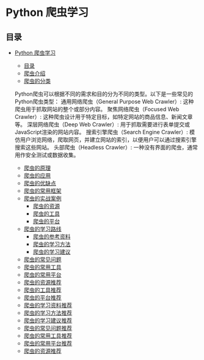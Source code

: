 # Python 爬虫学习

## 目录

- [Python 爬虫学习](#python-爬虫学习)
  - [目录](#目录)
  - [爬虫介绍](#爬虫介绍)
  - [爬虫的分类](#爬虫的分类)

  Python爬虫可以根据不同的需求和目的分为不同的类型。以下是一些常见的Python爬虫类型：
通用网络爬虫（General Purpose Web Crawler）: 这种爬虫用于抓取网站的整个或部分内容。
聚焦网络爬虫（Focused Web Crawler）: 这种爬虫设计用于特定目标，如特定网站的商品信息、新闻文章等。
深层网络爬虫（Deep Web Crawler）: 用于抓取需要进行表单提交或JavaScript渲染的网站内容。
搜索引擎爬虫（Search Engine Crawler）: 模仿用户浏览网络，爬取网页，并建立网站的索引，以便用户可以通过搜索引擎搜索这些网站。
头部爬虫（Headless Crawler）: 一种没有界面的爬虫，通常用作安全测试或数据收集。

  - [爬虫的原理](#爬虫的原理)
  - [爬虫的应用](#爬虫的应用)
  - [爬虫的优缺点](#爬虫的优缺点)
  - [爬虫的常用框架](#爬虫的常用框架)
  - [爬虫的实战案例](#爬虫的实战案例)
    - [爬虫的资源](#爬虫的资源)
    - [爬虫的工具](#爬虫的工具)
    - [爬虫的平台](#爬虫的平台)
  - [爬虫的学习路线](#爬虫的学习路线)
    - [爬虫的参考资料](#爬虫的参考资料)
    - [爬虫的学习方法](#爬虫的学习方法)
    - [爬虫的学习建议](#爬虫的学习建议)
  - [爬虫的常见问题](#爬虫的常见问题)
  - [爬虫的常用工具](#爬虫的常用工具)
  - [爬虫的常用平台](#爬虫的常用平台)
  - [爬虫的资源推荐](#爬虫的资源推荐)
  - [爬虫的工具推荐](#爬虫的工具推荐)
  - [爬虫的平台推荐](#爬虫的平台推荐)
  - [爬虫的学习资料推荐](#爬虫的学习资料推荐)
  - [爬虫的学习方法推荐](#爬虫的学习方法推荐)
  - [爬虫的学习建议推荐](#爬虫的学习建议推荐)
  - [爬虫的常见问题推荐](#爬虫的常见问题推荐)
  - [爬虫的常用工具推荐](#爬虫的常用工具推荐)
  - [爬虫的常用平台推荐](#爬虫的常用平台推荐)
  - [爬虫的资源推荐](#爬虫的资源推荐-1)
